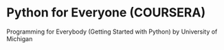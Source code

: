 # Python for Everyone (COURSERA)
Programming for Everybody (Getting Started with Python)
by University of Michigan
